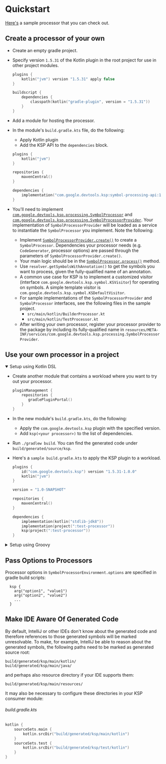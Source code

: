 # Quickstart

[Here's](https://github.com/google/ksp/releases/download/1.5.30-1.0.0/playground.zip) a sample processor that you can check out.

## Create a processor of your own

* Create an empty gradle project.
* Specify version `1.5.31` of the Kotlin plugin in the root project for use in other project modules.

  ```kotlin
  plugins {
      kotlin("jvm") version "1.5.31" apply false
  }

  buildscript {
      dependencies {
          classpath(kotlin("gradle-plugin", version = "1.5.31"))
      }
  }
  ```

* Add a module for hosting the processor.
* In the module's `build.gradle.kts` file, do the following:
    * Apply Kotlin plugin
    * Add the KSP API to the `dependencies` block.

  ```kotlin
  plugins {
      kotlin("jvm")
  }

  repositories {
      mavenCentral() 
  }

  dependencies {
      implementation("com.google.devtools.ksp:symbol-processing-api:1.5.31-1.0.0")
  }
  ```

* You'll need to implement [`com.google.devtools.ksp.processing.SymbolProcessor`](../api/src/main/kotlin/com/google/devtools/ksp/processing/SymbolProcessor.kt) and
 [`com.google.devtools.ksp.processing.SymbolProcessorProvider`](../api/src/main/kotlin/com/google/devtools/ksp/processing/SymbolProcessorProvider.kt).
 Your implementation of `SymbolProcessorProvider` will be loaded as a service to instantiate the `SymbolProcessor` you implement.
  Note the following:
  * Implement [`SymbolProcessorProvider.create()`](https://github.com/google/ksp/blob/master/api/src/main/kotlin/com/google/devtools/ksp/processing/SymbolProcessorProvider.kt) to create a `SymbolProcessor`. Dependencies your processor needs (e.g. `CodeGenerator`, processor options) are passed through the parameters of `SymbolProcessorProvider.create()`.
  * Your main logic should be in the [`SymbolProcessor.process()`](https://github.com/google/ksp/blob/master/api/src/main/kotlin/com/google/devtools/ksp/processing/SymbolProcessor.kt) method.
  * Use `resolver.getSymbolsWithAnnotation()` to get the symbols you want to process, given
    the fully-qualified name of an annotation.
  * A common use case for KSP is to implement a customized visitor (interface
    `com.google.devtools.ksp.symbol.KSVisitor`) for operating on symbols. A simple template
    visitor is `com.google.devtools.ksp.symbol.KSDefaultVisitor`.
  * For sample implementations of the `SymbolProcessorProvider` and `SymbolProcessor` interfaces, see the following files
    in the sample project.
    * `src/main/kotlin/BuilderProcessor.kt`
    * `src/main/kotlin/TestProcessor.kt`
  * After writing your own processor, register your processor provider to the package by including
    its fully-qualified name in
    `resources/META-INF/services/com.google.devtools.ksp.processing.SymbolProcessorProvider`.

## Use your own processor in a project

<details open>
<summary>Setup using Kotlin DSL</summary>
  
* Create another module that contains a workload where you want to try out your processor.
  
  ```kotlin
  pluginManagement {
      repositories {
         gradlePluginPortal()
      }
  }
  ```

* In the new module's `build.gradle.kts`, do the following:
  * Apply the `com.google.devtools.ksp` plugin with the specified version.
  * Add `ksp(<your processor>)` to the list of dependencies.
* Run `./gradlew build`. You can find the generated code under
  `build/generated/source/ksp`.
* Here's a `sample build.gradle.kts` to apply the KSP plugin to a workload. 

  ```kotlin
  plugins {
      id("com.google.devtools.ksp") version "1.5.31-1.0.0"
      kotlin("jvm") 
  }

  version = "1.0-SNAPSHOT"

  repositories {
      mavenCentral()
  }

  dependencies {
      implementation(kotlin("stdlib-jdk8"))
      implementation(project(":test-processor"))
      ksp(project(":test-processor"))
  }
  ```

</details>
<details>
<summary>Setup using Groovy</summary>

    
  ```groovy
  pluginManagement {
    repositories {
        gradlePluginPortal()
    }
  }
  ```
* In your projects `build.gradle` file add a plugins block containing the ksp plugin:

  ```groovy
  plugins {
    id "com.google.devtools.ksp" version "1.5.31-1.0.0"
  }
  ```
  
* In the modules `build.gradle`, add the following:
  * Apply the `com.google.devtools.ksp` plugin:
  
  ```groovy
  apply plugin: 'com.google.devtools.ksp'
  ```
  
  * Add `ksp <your processor>` to the list of dependencies.
  
  ```groovy
  dependencies {
      implementation "org.jetbrains.kotlin:kotlin-stdlib:$kotlin_version"
      implementation project(":test-processor")
      ksp project(":test-processor")
  }
  ```

</details>

## Pass Options to Processors
Processor options in `SymbolProcessorEnvironment.options` are specified in gradle build scripts:
```
  ksp {
    arg("option1", "value1")
    arg("option2", "value2")
    ...
  }
```

## Make IDE Aware Of Generated Code
By default, IntelliJ or other IDEs don't know about the generated code and therefore
references to those generated symbols will be marked unresolvable.
To make, for example, IntelliJ be able to reason about the generated symbols,
the following paths need to be marked as generated source root:

```
build/generated/ksp/main/kotlin/
build/generated/ksp/main/java/
```

and perhaps also resource directory if your IDE supports them:

```
build/generated/ksp/main/resources/
```

It may also be necessary to configure these directories in your KSP consumer module:

###### build.gradle.kts
```kotlin
kotlin {
    sourceSets.main {
        kotlin.srcDir("build/generated/ksp/main/kotlin")
    }
    sourceSets.test {
        kotlin.srcDir("build/generated/ksp/test/kotlin")
    }
}
```

